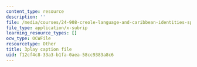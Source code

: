 ```yaml
---
content_type: resource
description: ''
file: /media/courses/24-908-creole-language-and-caribbean-identities-spring-2017/f12cf4c833a3b1fa0aea58cc9383a8c6_MT3LjjdODHA.srt
file_type: application/x-subrip
learning_resource_types: []
ocw_type: OCWFile
resourcetype: Other
title: 3play caption file
uid: f12cf4c8-33a3-b1fa-0aea-58cc9383a8c6
---
```

